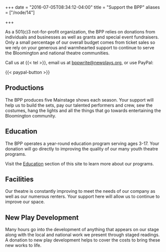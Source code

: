 +++
date = "2016-07-05T08:34:12-04:00"
title = "Support the BPP"
aliases = ["/node/14"]

+++

As a 501\(c\)3 not-for-profit organization, the BPP relies on donations from individuals and businesses as well as grants and special event fundraisers. Only a small percentage of our overall budget comes from ticket sales so we rely on your generous and warmhearted support to continue to serve the Bloomington and national theatre communities.

Call us at {{< tel >}}, email us at <bppwrite@newplays.org>, or use PayPal:

{{< paypal-button >}}

## Productions

The BPP produces five Mainstage shows each season. Your support will help us to build the sets, pay our talented performers and crew, sew the costumes, hang the lights and all the things that go towards entertaining the Bloomington community.

## Education

The BPP operates a year-round education program serving ages 3-17. Your donation will go directly to improving the quality of our many youth theatre programs.

Visit the [Education](/education) section of this site to learn more about our programs.

## Facilities

Our theatre is constantly improving to meet the needs of our company as well as our numerous renters. Your support here will allow us to continue to improve our space.

## New Play Development

Many hours go into the development of anything that appears on our stage along with the local and national work we present through staged readings. A donation to new play development helps to cover the costs to bring these new works to life.
